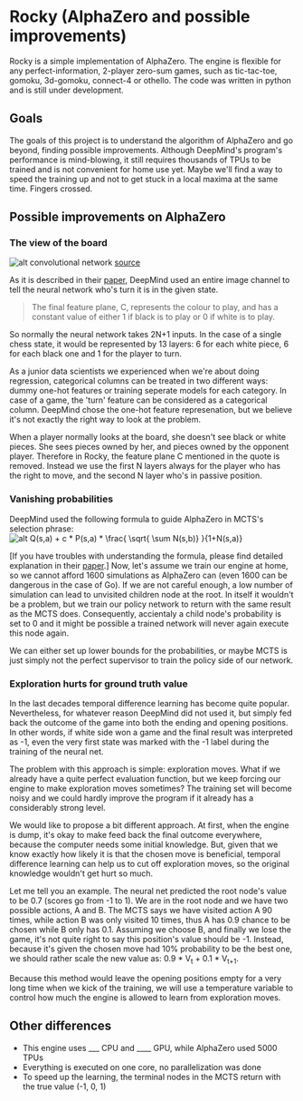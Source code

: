 # Rocky (AlphaZero and possible improvements)

Rocky is a simple implementation of AlphaZero. The engine is flexible for any perfect-information, 2-player zero-sum games, such as tic-tac-toe, gomoku, 3d-gomoku, connect-4 or othello. The code was written in python and is still under development.

## Goals

The goals of this project is to understand the algorithm of AlphaZero and go beyond, finding possible improvements. Although DeepMind's program's performance is mind-blowing, it still requires thousands of TPUs to be trained and is not convenient for home use yet. Maybe we'll find a way to speed the training up and not to get stuck in a local maxima at the same time. Fingers crossed.

## Possible improvements on AlphaZero

### The view of the board

![alt convolutional network](https://upload.wikimedia.org/wikipedia/commons/6/63/Typical_cnn.png)
[source](https://www.tastehit.com/blog/google-deepmind-alphago-how-it-works/)

As it is described in their [paper](https://deepmind.com/documents/119/agz_unformatted_nature.pdf), DeepMind used an entire image channel to tell the neural network who's turn it is in the given state.
> The final feature plane, C, represents the colour to play, and has a constant value of either 1 if black
> is to play or 0 if white is to play.

So normally the neural network takes 2N+1 inputs. In the case of a single chess state, it would be represented by 13 layers: 6 for each white piece, 6 for each black one and 1 for the player to turn.

As a junior data scientists we experienced when we're about doing regression, categorical columns can be treated in two different ways: dummy one-hot features or training seperate models for each category. In case of a game, the 'turn' feature can be considered as a categorical column. DeepMind chose the one-hot feature represenation, but we believe it's not exactly the right way to look at the problem.

When a player normally looks at the board, she doesn't see black or white pieces. She sees pieces owned by her, and pieces owned by the opponent player. Therefore in Rocky, the feature plane C mentioned in the quote is removed. Instead we use the first N layers always for the player who has the right to move, and the second N layer who's in passive position. 

### Vanishing probabilities

DeepMind used the following formula to guide AlphaZero in MCTS's selection phrase:
![alt Q(s,a) + c * P(s,a) *  \frac{ \sqrt{ \sum N(s,b)} }{1+N(s,a)}](http://www.sciweavers.org/upload/Tex2Img_1519423717/render.png)

[If you have troubles with understanding the formula, please find detailed explanation in their [paper](https://deepmind.com/documents/119/agz_unformatted_nature.pdf).]
Now, let's assume we train our engine at home, so we cannot afford 1600 simulations as AlphaZero can (even 1600 can be dangerous in the case of Go). If we are not careful enough, a low number of simulation can lead to unvisited children node at the root. In itself it wouldn't be a problem, but we train our policy network to return with the same result as the MCTS does. Consequently, accientaly a child node's probability is set to 0 and it might be possible a trained network will never again execute this node again.

We can either set up lower bounds for the probabilities, or maybe MCTS is just simply not the perfect supervisor to train the policy side of our network.

### Exploration hurts for ground truth value

In the last decades temporal difference learning has become quite popular. Nevertheless, for whatever reason DeepMind did not used it, but simply fed back the outcome of the game into both the ending and opening positions. In other words, if white side won a game and the final result was interpreted as -1, even the very first state was marked with the -1 label during the training of the neural net.

The problem with this approach is simple: exploration moves. What if we already have a quite perfect evaluation function, but we keep forcing our engine to make exploration moves sometimes? The training set will become noisy and we could hardly improve the program if it already has a considerably strong level.

We would like to propose a bit different approach. At first, when the engine is dump, it's okay to make feed back the final outcome everywhere, because the computer needs some initial knowledge. But, given that we know exactly how likely it is that the chosen move is beneficial, temporal difference learning can help us to cut off exploration moves, so the original knowledge wouldn't get hurt so much.

Let me tell you an example. The neural net predicted the root node's value to be 0.7 (scores go from -1 to 1). We are in the root node and we have two possible actions, A and B. The MCTS says we have visited action A 90 times, while action B was only visited 10 times, thus A has 0.9 chance to be chosen while B only has 0.1. Assuming we choose B, and finally we lose the game, it's not quite right to say this position's value should be -1. Instead, because it's given the chosen move had 10% probability to be the best one, we should rather scale the new value as: 0.9 * V<sub>t</sub> + 0.1 * V<sub>t+1</sub>.

Because this method would leave the opening positions empty for a very long time when we kick of the training, we will use a temperature variable to control how much the engine is allowed to learn from exploration moves. 


## Other differences

 - This engine uses ___ CPU and ____ GPU, while AlphaZero used 5000 TPUs
 - Everything is executed on one core, no parallelization was done
 - To speed up the learning, the terminal nodes in the MCTS return with the true value (-1, 0, 1)

